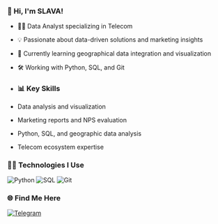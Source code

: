 ### 👋 Hi, I'm SLAVA!
- 🧑‍💻 Data Analyst specializing in Telecom
- 💡 Passionate about data-driven solutions and marketing insights
- 🌱 Currently learning geographical data integration and visualization
- 🛠️ Working with Python, SQL, and Git
 
- ### 📊 Key Skills
- Data analysis and visualization
- Marketing reports and NPS evaluation
- Python, SQL, and geographic data analysis
- Telecom ecosystem expertise

### 👨‍💻 Technologies I Use
![Python](https://img.shields.io/badge/Python-3.8%2B-blue?logo=python&logoColor=white)
![SQL](https://img.shields.io/badge/SQL-Structured-blue)
![Git](https://img.shields.io/badge/Git-Distributed-orange?logo=git)

### 🌐 Find Me Here
[![Telegram](https://img.shields.io/badge/Telegram-Contact-blue?logo=telegram)](https://t.me/YaroslavG)

